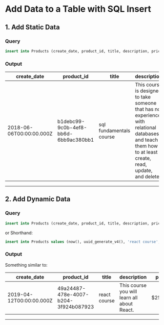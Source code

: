 # Add Data to a Table with SQL Insert

## 1.  Add Static Data

### Query
```sql
insert into Products (create_date, product_id, title, description, price, technology) values ('2018-06-06', 'b1debc99-9c0b-4ef8-bb6d-6bb9ac380bb1', 'sql fundamentals course', 'This course is designed to take someone that has no experience with relational databases and teach them how to at least create, read, update, and delete.', '100.00', 'sql');
```
### Output
| create_date              | product_id                           | title                                              | description                                                                                                                                               | price   | technology                                         |
| ------------------------ | ------------------------------------ | -------------------------------------------------- | --------------------------------------------------------------------------------------------------------------------------------------------------------- | ------- | -------------------------------------------------- |
| 2018-06-06T00:00:00.000Z | b1debc99-9c0b-4ef8-bb6d-6bb9ac380bb1 | sql fundamentals course                            | This course is designed to take someone that has no experience with relational databases and teach them how to at least create, read, update, and delete. | $100.00 | sql                                                |

---

## 2. Add Dynamic Data

### Query
```sql
insert into Products (create_date, product_id, title, description, price) values (now(), uuid_generate_v4(), 'react course', 'This course you will learn all about React.', '250.00');
```

or Shorthand:

```sql
insert into Products values (now(), uuid_generate_v4(), 'react course', 'This course you will learn all about React.', '250.00', 'react');
```

### Output
Something similar to:

| create_date              | product_id                           | title                                              | description                                 | price   | technology                                         |
| ------------------------ | ------------------------------------ | -------------------------------------------------- | ------------------------------------------- | ------- | -------------------------------------------------- |
| 2019-04-12T00:00:00.000Z | 49a24487-478e-4007-b204-3f924b087923 | react course                                       | This course you will learn all about React. | $250.00 | react                                              |

---